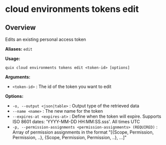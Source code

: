 # cloud environments tokens edit

## Overview

Edits an existing personal access token

**Aliases:** `edit`

**Usage:**

```
quix cloud environments tokens edit <token-id> [options]
```

**Arguments:**

- `<token-id>` : The id of the token you want to edit

**Options:**

- `-o, --output <json|table>` : Output type of the retrieved data
- `--name <name>` : The new name for the token
- `--expires-at <expires-at>` : Define when the token will expire. Supports ISO 8601 dates: 'YYYY-MM-DD HH:MM:SS.sss'. All times UTC
- `-p, --permission-assignments <permission-assignments> (REQUIRED)` : Array of permission assignments in the format "[{Scope, Permission, Permission, ..}, {Scope, Permission, Permission, ..}, ...]"

